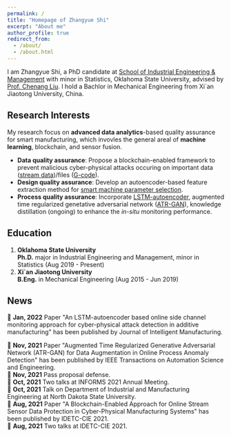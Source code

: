 ```yaml
---
permalink: /
title: "Homepage of Zhangyue Shi"
excerpt: "About me"
author_profile: true
redirect_from: 
  - /about/
  - /about.html
---
```


I am Zhangyue Shi, a PhD candidate at [School of Industrial Engineering & Management](https://ceat.okstate.edu/iem/) with minor in Statistics, Oklahoma State University, advised by [Prof. Chenang Liu](https://ceat.okstate.edu/iem/people/c-liu-faculty-profile.html). I hold a Bachlor in Mechanical Engineering from Xi`an Jiaotong University, China.

Research Interests
------
My research focus on **advanced data analytics**-based quality assurance for smart manufacturing, which invovles the general areal of **machine learning**, blockchain, and sensor fusion.
- **Data quality assurance**: Propose a blockchain-enabled framework to prevent malicious cyber-physical attacks occuring on important data ([stream data](https://asmedigitalcollection.asme.org/IDETC-CIE/proceedings-abstract/IDETC-CIE2021/V002T02A035/1128437))/files ([G-code](https://asmedigitalcollection.asme.org/computingengineering/article/21/4/041007/1089710/A-Blockchain-Based-G-Code-Protection-Approach-for)).
- **Design quality assurance**: Develop an autoencoder-based feature extraction method for [smart machine parameter selection](https://www.sciencedirect.com/science/article/pii/S2351978921000056).
- **Process quality assurance**: Incorporate [LSTM-autoencoder](https://link.springer.com/article/10.1007/s10845-021-01879-9), augmented time regularized genetative adversarial network ([ATR-GAN](https://ieeexplore.ieee.org/abstract/document/9592834)), knowledge distillation (ongoing) to enhance the *in-situ* monitoring performance.

Education
------
1. **Oklahoma State University**\
   **Ph.D.** major in Industrial Engineering and Management, minor in Statistics (Aug 2019 - Present)
2. **Xi`an Jiaotong University**\
   **B.Eng.** in Mechanical Engineering (Aug 2015 - Jun 2019)

News
------
🐯 **Jan, 2022**  Paper "An LSTM-autoencoder based online side channel monitoring approach for cyber-physical attack detection in additive manufacturing" has been published by Journal of Intelligent Manufacturing.

🐂 **Nov, 2021**  Paper "Augmented Time Regularized Generative Adversarial Network (ATR-GAN) for Data Augmentation in Online Process Anomaly Detection" has been published by IEEE Transactions on Automation Science and Engineering.\
🐂 **Nov, 2021** Pass proposal defense.\
🐂 **Oct, 2021** Two talks at INFORMS 2021 Annual Meeting.\
🐂 **Oct, 2021** Talk on Department of Industrial and Manufacturing Engineering at North Dakota State University.\
🐂 **Aug, 2021** Paper "A Blockchain-Enabled Approach for Online Stream Sensor Data Protection in Cyber-Physical Manufacturing Systems" has been published by IDETC-CIE 2021.\
🐂 **Aug, 2021** Two talks at IDETC-CIE 2021.





